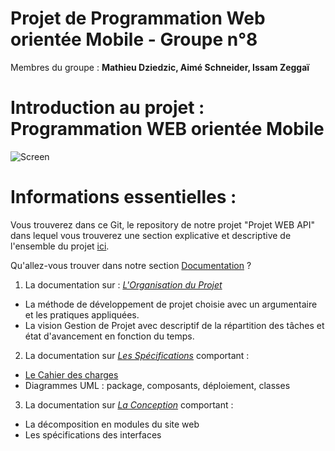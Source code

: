 # Projet de Programmation Web orientée Mobile - Groupe n°8

Membres du groupe : **Mathieu Dziedzic, Aimé Schneider, Issam Zeggaï**

# Introduction au projet : Programmation WEB orientée Mobile

![Screen](https://i.imgur.com/8jbVaIx.png)

# Informations essentielles :

Vous trouverez dans ce Git, le repository de notre projet "Projet WEB API" dans lequel vous trouverez une section explicative et descriptive
de l'ensemble du projet [ici](https://github.com/ZEGGAIssam/Projet-Web-API/tree/master/Documentation).

Qu'allez-vous trouver dans notre section [Documentation](https://github.com/ZEGGAIssam/Projet-Web-API/tree/master/Documentation) ?

1. La documentation sur : *[L'Organisation du Projet](https://github.com/gcaugant56/Genie-Logiciel/tree/develop/doc/Documentation/Organisation%20du%20projet)*
  - La méthode de développement de projet choisie avec un argumentaire et les pratiques appliquées.
  - La vision Gestion de Projet avec descriptif de la répartition des tâches et état d'avancement en fonction du temps.


2. La documentation sur *[Les Spécifications](https://github.com/ZEGGAIssam/Projet-Web-API/blob/master/Documentation/Les%20Sp%C3%A9cifications.md)* comportant :

- [Le Cahier des charges](https://github.com/ZEGGAIssam/Projet-Web-API/blob/master/Documentation/Cahier%20des%20charges.md)
- Diagrammes UML : package, composants, déploiement, classes


3. La documentation sur *[La Conception](https://github.com/ZEGGAIssam/Projet-Web-API/blob/master/Documentation/Conception.md)* comportant :

  - La décomposition en modules du site web
  - Les spécifications des interfaces
